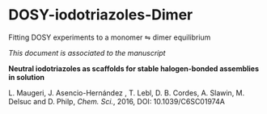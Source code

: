 # DOSY-iodotriazoles-Dimer
Fitting DOSY experiments to a monomer ⇋ dimer equilibrium

*This document is associated to the manuscript*

**Neutral iodotriazoles as scaffolds for stable halogen-bonded assemblies in solution**

L. Maugeri, J. Asencio-Hernández , T. Lebl, D. B. Cordes, A. Slawin, M. Delsuc and D. Philp, *Chem. Sci.*, 2016, DOI: 10.1039/C6SC01974A

